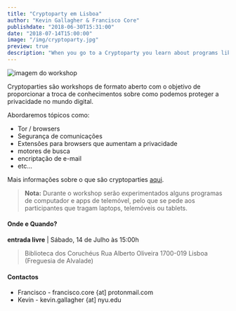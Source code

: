 ```yaml
---
title: "Cryptoparty em Lisboa"
author: "Kevin Gallagher & Francisco Core"
publishdate: "2018-06-30T15:31:00"
date: "2018-07-14T15:00:00"
image: "/img/cryptoparty.jpg"
preview: true
description: "When you go to a Cryptoparty you learn about programs like GPG which allow you to send secure, encrypted messages using an ingenious system of key exchanges. You can also learn about secure messaging, anonymous web browsing and general tips for a safer web experience."
---
```


![imagem do workshop](/img/cryptoparty.jpg)

Cryptoparties são workshops de formato aberto com o objetivo de proporcionar a troca de conhecimentos sobre como podemos proteger a privacidade no mundo digital.

Abordaremos tópicos como:
 * Tor / browsers
 * Segurança de comunicações
 * Extensões para browsers que aumentam a privacidade
 * motores de busca
 * encriptação de e-mail
 * etc...

Mais informações sobre o que são cryptoparties [aqui](https://www.cryptoparty.in/).


> **Nota:** Durante o workshop serão experimentados alguns programas de computador e apps de telemóvel, pelo que se pede aos participantes que tragam laptops, telemóveis ou tablets.


#### Onde e Quando?

**entrada livre** |
Sábado, 14 de Julho às 15:00h

> Biblioteca dos Coruchéus
Rua Alberto Oliveira
1700-019 Lisboa
(Freguesia de Alvalade)

#### Contactos

* Francisco -  francisco.core {at] protonmail.com
* Kevin - kevin.gallagher {at] nyu.edu
